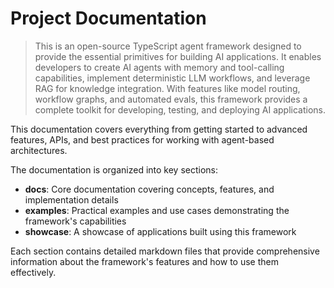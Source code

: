 # Project Documentation

> This is an open-source TypeScript agent framework designed to provide the essential primitives for building AI applications. It enables developers to create AI agents with memory and tool-calling capabilities, implement deterministic LLM workflows, and leverage RAG for knowledge integration. With features like model routing, workflow graphs, and automated evals, this framework provides a complete toolkit for developing, testing, and deploying AI applications.

This documentation covers everything from getting started to advanced features, APIs, and best practices for working with agent-based architectures.

The documentation is organized into key sections:

- **docs**: Core documentation covering concepts, features, and implementation details
- **examples**: Practical examples and use cases demonstrating the framework's capabilities
- **showcase**: A showcase of applications built using this framework

Each section contains detailed markdown files that provide comprehensive information about the framework's features and how to use them effectively.
